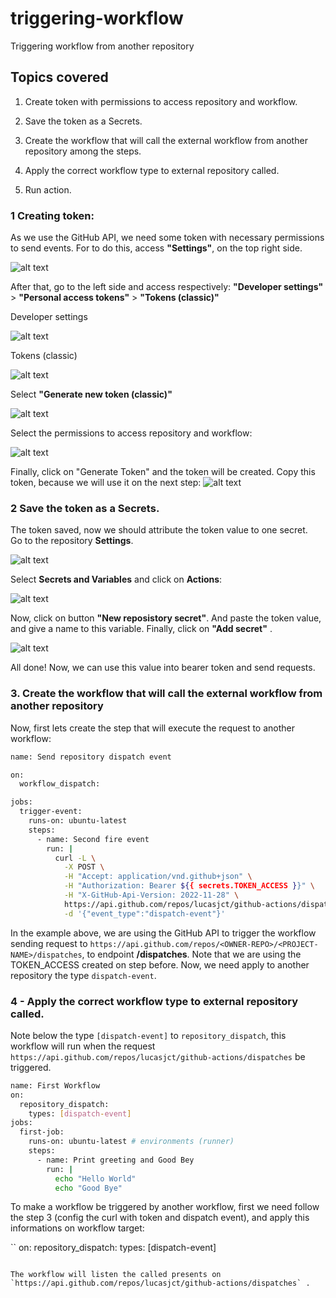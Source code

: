 # triggering-workflow

Triggering workflow from another repository   


## Topics covered

1.  Create token with permissions to access repository and workflow.  

2. Save the token as a Secrets.

3. Create the workflow that will call the external workflow from another repository among the steps.  

4. Apply the correct workflow type to external repository called.   

5. Run action.  


### 1 Creating token: 

As we use the GitHub API, we need some token with necessary permissions to send events. For to do this, access __"Settings"__, on the top right side.   

![alt text](/images/image.png)    

After that, go to the left side and access respectively: __"Developer settings"__ > __"Personal access tokens"__  > __"Tokens (classic)"__  

Developer settings    

![alt text](/images/image-1.png)   


Tokens (classic)  

![alt text](/images/image-2.png)    

Select __"Generate new token (classic)"__ 


![alt text](/images/image-3.png)     

Select the permissions to access repository and workflow:  

![alt text](/images/image-5.png)  

Finally, click on "Generate Token"  and the token will be created. Copy this token, because we will use it on the next step:  ![alt text](/images/image-6.png)   


### 2 Save the token as a Secrets.  

The token saved, now we should attribute the token value to one secret.  
Go to the repository __Settings__.   


![alt text](image.png)  

Select __Secrets and Variables__ and click on __Actions__:  

![alt text](image-1.png)   


Now, click on button __"New reposistory secret"__.  And paste the token value, and give a name to this variable. Finally, click on __"Add secret"__ .  

![alt text](image-2.png)  

All done! Now, we can use this value into bearer token and send requests.   


### 3. Create the workflow that will call the external workflow from another repository   

Now, first lets create the step that will execute the request to another workflow:   

```bash
name: Send repository dispatch event

on:
  workflow_dispatch:

jobs:
  trigger-event:
    runs-on: ubuntu-latest
    steps:
      - name: Second fire event
        run: |
          curl -L \
            -X POST \
            -H "Accept: application/vnd.github+json" \
            -H "Authorization: Bearer ${{ secrets.TOKEN_ACCESS }}" \
            -H "X-GitHub-Api-Version: 2022-11-28" \
            https://api.github.com/repos/lucasjct/github-actions/dispatches \
            -d '{"event_type":"dispatch-event"}'  
```   

In the example above, we are using the GitHub API to trigger the workflow sending request to `https://api.github.com/repos/<OWNER-REPO>/<PROJECT-NAME>/dispatches`, to endpoint __/dispatches__. Note that we are using the TOKEN_ACCESS created on step before. Now, we need apply to another repository the type `dispatch-event`.      


### 4 - Apply the correct workflow type to external repository called.    

Note below the type `[dispatch-event]` to `repository_dispatch`, this workflow will run when the request `https://api.github.com/repos/lucasjct/github-actions/dispatches`  be triggered.


```bash
name: First Workflow
on:
  repository_dispatch:
    types: [dispatch-event]
jobs:
  first-job:
    runs-on: ubuntu-latest # environments (runner)
    steps:
      - name: Print greeting and Good Bey
        run: | 
          echo "Hello World"
          echo "Good Bye"

```  

To make a workflow be triggered by another workflow, first we need follow the step 3 (config the curl with token and dispatch event), and apply this informations on workflow target: 


``
on:
  repository_dispatch:
    types: [dispatch-event]
```  

The workflow will listen the called presents on `https://api.github.com/repos/lucasjct/github-actions/dispatches` .  


